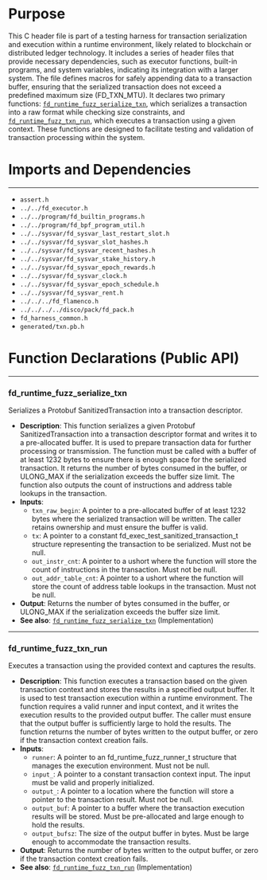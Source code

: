 # Purpose
This C header file is part of a testing harness for transaction serialization and execution within a runtime environment, likely related to blockchain or distributed ledger technology. It includes a series of header files that provide necessary dependencies, such as executor functions, built-in programs, and system variables, indicating its integration with a larger system. The file defines macros for safely appending data to a transaction buffer, ensuring that the serialized transaction does not exceed a predefined maximum size (FD_TXN_MTU). It declares two primary functions: [`fd_runtime_fuzz_serialize_txn`](#fd_runtime_fuzz_serialize_txn), which serializes a transaction into a raw format while checking size constraints, and [`fd_runtime_fuzz_txn_run`](#fd_runtime_fuzz_txn_run), which executes a transaction using a given context. These functions are designed to facilitate testing and validation of transaction processing within the system.
# Imports and Dependencies

---
- `assert.h`
- `../../fd_executor.h`
- `../../program/fd_builtin_programs.h`
- `../../program/fd_bpf_program_util.h`
- `../../sysvar/fd_sysvar_last_restart_slot.h`
- `../../sysvar/fd_sysvar_slot_hashes.h`
- `../../sysvar/fd_sysvar_recent_hashes.h`
- `../../sysvar/fd_sysvar_stake_history.h`
- `../../sysvar/fd_sysvar_epoch_rewards.h`
- `../../sysvar/fd_sysvar_clock.h`
- `../../sysvar/fd_sysvar_epoch_schedule.h`
- `../../sysvar/fd_sysvar_rent.h`
- `../../../fd_flamenco.h`
- `../../../../disco/pack/fd_pack.h`
- `fd_harness_common.h`
- `generated/txn.pb.h`


# Function Declarations (Public API)

---
### fd\_runtime\_fuzz\_serialize\_txn<!-- {{#callable_declaration:fd_runtime_fuzz_serialize_txn}} -->
Serializes a Protobuf SanitizedTransaction into a transaction descriptor.
- **Description**: This function serializes a given Protobuf SanitizedTransaction into a transaction descriptor format and writes it to a pre-allocated buffer. It is used to prepare transaction data for further processing or transmission. The function must be called with a buffer of at least 1232 bytes to ensure there is enough space for the serialized transaction. It returns the number of bytes consumed in the buffer, or ULONG_MAX if the serialization exceeds the buffer size limit. The function also outputs the count of instructions and address table lookups in the transaction.
- **Inputs**:
    - `txn_raw_begin`: A pointer to a pre-allocated buffer of at least 1232 bytes where the serialized transaction will be written. The caller retains ownership and must ensure the buffer is valid.
    - `tx`: A pointer to a constant fd_exec_test_sanitized_transaction_t structure representing the transaction to be serialized. Must not be null.
    - `out_instr_cnt`: A pointer to a ushort where the function will store the count of instructions in the transaction. Must not be null.
    - `out_addr_table_cnt`: A pointer to a ushort where the function will store the count of address table lookups in the transaction. Must not be null.
- **Output**: Returns the number of bytes consumed in the buffer, or ULONG_MAX if the serialization exceeds the buffer size limit.
- **See also**: [`fd_runtime_fuzz_serialize_txn`](fd_txn_harness.c.driver.md#fd_runtime_fuzz_serialize_txn)  (Implementation)


---
### fd\_runtime\_fuzz\_txn\_run<!-- {{#callable_declaration:fd_runtime_fuzz_txn_run}} -->
Executes a transaction using the provided context and captures the results.
- **Description**: This function executes a transaction based on the given transaction context and stores the results in a specified output buffer. It is used to test transaction execution within a runtime environment. The function requires a valid runner and input context, and it writes the execution results to the provided output buffer. The caller must ensure that the output buffer is sufficiently large to hold the results. The function returns the number of bytes written to the output buffer, or zero if the transaction context creation fails.
- **Inputs**:
    - `runner`: A pointer to an fd_runtime_fuzz_runner_t structure that manages the execution environment. Must not be null.
    - `input_`: A pointer to a constant transaction context input. The input must be valid and properly initialized.
    - `output_`: A pointer to a location where the function will store a pointer to the transaction result. Must not be null.
    - `output_buf`: A pointer to a buffer where the transaction execution results will be stored. Must be pre-allocated and large enough to hold the results.
    - `output_bufsz`: The size of the output buffer in bytes. Must be large enough to accommodate the transaction results.
- **Output**: Returns the number of bytes written to the output buffer, or zero if the transaction context creation fails.
- **See also**: [`fd_runtime_fuzz_txn_run`](fd_txn_harness.c.driver.md#fd_runtime_fuzz_txn_run)  (Implementation)


